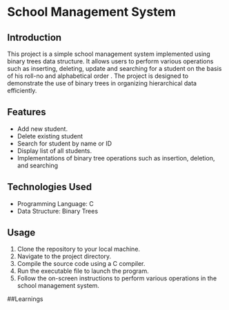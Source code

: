 School Management System
========================

Introduction
------------
This project is a simple school management system implemented using binary trees data structure. It allows users to perform various operations such as inserting, deleting, update and 
searching for a student on the basis of his roll-no and alphabetical order .
The project is designed to demonstrate the use of binary trees in organizing hierarchical data efficiently.

Features
--------
- Add new student.
- Delete existing student 
- Search for student by name or ID
- Display list of all students.
- Implementations of binary tree operations such as insertion, deletion, and searching

Technologies Used
-----------------
- Programming Language: C
- Data Structure: Binary Trees

Usage 
-----
1. Clone the repository to your local machine.
2. Navigate to the project directory.
3. Compile the source code using a C compiler.
4. Run the executable file to launch the program.
5. Follow the on-screen instructions to perform various operations in the school management system.

##Learnings

